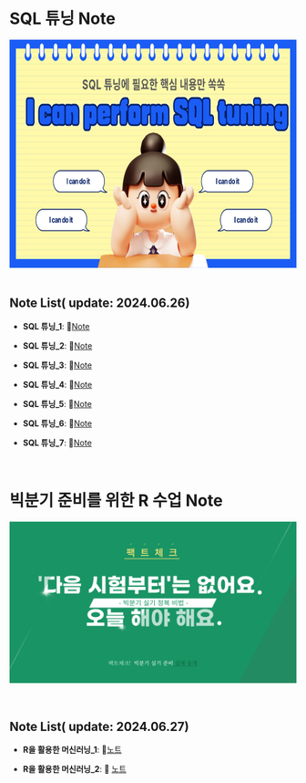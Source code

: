 # SQL 튜닝 Note
<img src="https://github.com/hyenns/HYEIN/blob/main/001.png" width="700" height="400">
&nbsp;

## Note List( update: 2024.06.26)

- **SQL 튜닝_1**:  📄[Note](https://aluminum-magpie-a29.notion.site/SQL-_1-ba1abc18e12e43779d855f86c4a15f14?pvs=4)
  
- **SQL 튜닝_2**: 📄[Note](https://aluminum-magpie-a29.notion.site/SQL-_2-951945436da44b7d98672a24cfded8d0?pvs=4)
  
- **SQL 튜닝_3**: 📄[Note](https://aluminum-magpie-a29.notion.site/SQL-_3-04d756be82e844998611349b497af401?pvs=4)

- **SQL 튜닝_4**: 📄[Note](https://aluminum-magpie-a29.notion.site/SQL-_3-04d756be82e844998611349b497af401?pvs=4)

- **SQL 튜닝_5**: 📄[Note](https://aluminum-magpie-a29.notion.site/SQL-_5-7bee7ccd28fd4ee0b3846f8a7dacc21f?pvs=4)

- **SQL 튜닝_6**: 📄[Note](https://aluminum-magpie-a29.notion.site/SQL-_6-bc85a83a11974d54ab49adaf6d4c2638?pvs=4)

- **SQL 튜닝_7**: 📄[Note](https://aluminum-magpie-a29.notion.site/SQL-_7-b171ddb51fa14b989d8da38ea25df6e1?pvs=4)

  
&nbsp;

# 빅분기 준비를 위한 R 수업 Note

<img src="https://github.com/hyenns/HYEIN/blob/main/R%20%EC%88%98%EC%97%852.png">

&nbsp;

## Note List( update: 2024.06.27)


- **R을 활용한 머신러닝_1**:  📄[노트](https://aluminum-magpie-a29.notion.site/R-_1-9d9dc485c51a480091fcdd4a6b368f86?pvs=4)

  
- **R을 활용한 머신러닝_2**: 📄 [노트](https://aluminum-magpie-a29.notion.site/R-_2-df1ce1016f4d4e98a505e8731f5cc3c0?pvs=4)

